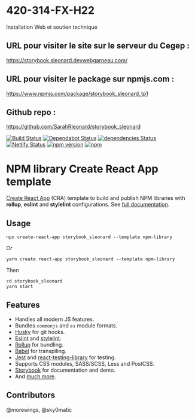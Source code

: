 # 420-314-FX-H22
Installation Web et soutien technique
## URL pour visiter le site sur le serveur du Cegep : 
https://storybook.sleonard.devwebgarneau.com/
## URL pour visiter le package sur npmjs.com : 
https://www.npmjs.com/package/storybook_sleonard_tp1
## Github repo : 
https://github.com/SarahRleonard/storybook_sleonard


[![Build Status](https://travis-ci.com/morewings/cra-template-npm-library.svg?branch=master)](https://travis-ci.com/morewings/cra-template-npm-library)
[![Dependabot Status](https://api.dependabot.com/badges/status?host=github&repo=morewings/cra-template-npm-library)](https://dependabot.com)
[![dependencies Status](https://david-dm.org/morewings/cra-template-npm-library/status.svg)](https://david-dm.org/morewings/cra-template-npm-library)
[![Netlify Status](https://api.netlify.com/api/v1/badges/7448a6f6-8be5-4d26-b886-f59db21ebb4e/deploy-status)](https://app.netlify.com/sites/cra-template-npm-library/deploys)
[![npm version](https://badge.fury.io/js/cra-template-npm-library.svg)](https://www.npmjs.com/package/cra-template-npm-library)
[![npm](https://img.shields.io/npm/dm/cra-template-npm-library)](https://www.npmjs.com/package/cra-template-npm-library)

# NPM library Create React App template

[Create React App](https://github.com/facebook/create-react-app) (CRA) template to build and publish NPM libraries with **rollup**, **eslint** and **stylelint** configurations. See [full documentation](https://cra-template-npm-library.netlify.com/).

## Usage

```shell script
npx create-react-app storybook_sleonard --template npm-library
``` 
Or
```shell script
yarn create react-app storybook_sleonard --template npm-library
```

Then

```shell script
cd storybook_sleonard
yarn start
```

## Features

- Handles all modern JS features.
- Bundles `commonjs` and `es` module formats.
- [Husky](https://github.com/typicode/husky) for git hooks.
- [Eslint](https://eslint.org/) and [stylelint](https://stylelint.io/).
- [Rollup](https://rollupjs.org/guide/en/) for bundling.
- [Babel](https://babeljs.io/) for transpiling.
- [Jest](https://jestjs.io/) and [react-testing-library](https://testing-library.com/docs/react-testing-library/intro) for testing.
- Supports CSS modules, SASS/SCSS, Less and PostCSS.
- [Storybook](https://storybook.js.org/) for documentation and demo.
- And [much more](https://cra-template-npm-library.netlify.com/).

## Contributors

@morewings, @sky0matic

